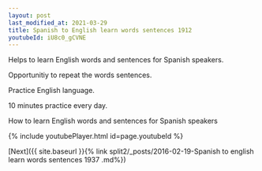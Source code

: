 ```yaml
---
layout: post
last_modified_at: 2021-03-29
title: Spanish to English learn words sentences 1912 
youtubeId: iU8c0_gCVNE
---
```

 
 
Helps to learn English words and sentences for Spanish speakers.

Opportunitiy to repeat the words sentences. 

Practice English language. 
 
10 minutes practice every day. 
 
How to learn English words and sentences for Spanish speakers 
 
{% include youtubePlayer.html id=page.youtubeId %}
 
 
[Next]({{ site.baseurl }}{% link  split2/_posts/2016-02-19-Spanish to english learn words sentences 1937 .md%})
 
